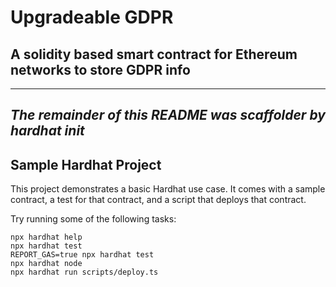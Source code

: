 # Upgradeable GDPR
## A solidity based smart contract for Ethereum networks to store GDPR info

----
*The remainder of this README was scaffolder by hardhat init*
----
## Sample Hardhat Project

This project demonstrates a basic Hardhat use case. It comes with a sample contract, a test for that contract, and a script that deploys that contract.

Try running some of the following tasks:

```shell
npx hardhat help
npx hardhat test
REPORT_GAS=true npx hardhat test
npx hardhat node
npx hardhat run scripts/deploy.ts
```
